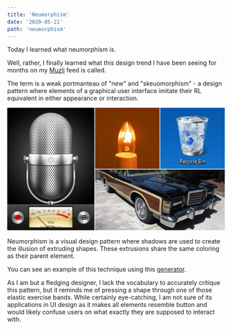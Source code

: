 ```yaml
---
title: 'Neumorphism'
date: '2020-05-21'
path: 'neumorphism'
---
```


Today I learned what neumorphism is.

Well, rather, I finally learned what this design trend I have been seeing for months on my [Muzli](https://muz.li/) feed is called.

The term is a weak portmanteau of "new" and "skeuomorphism" - a design pattern where elements of a graphical user interface imitate their RL equivalent in either appearance or interaction.

![examples of skeuomorphism](./skeuomorphism.jpg)

Neumorphism is a visual design pattern where shadows are used to create the illusion of extruding shapes. These extrusions share the same coloring as their parent element.

You can see an example of this technique using this [generator](https://neumorphism.io/#950451).

As I am but a fledging designer, I lack the vocabulary to accurately critique this pattern, but it reminds me of pressing a shape through one of those elastic exercise bands. While certainly eye-catching, I am not sure of its applications in UI design as it makes all elements resemble button and would likely confuse users on what exactly they are supposed to interact with.
